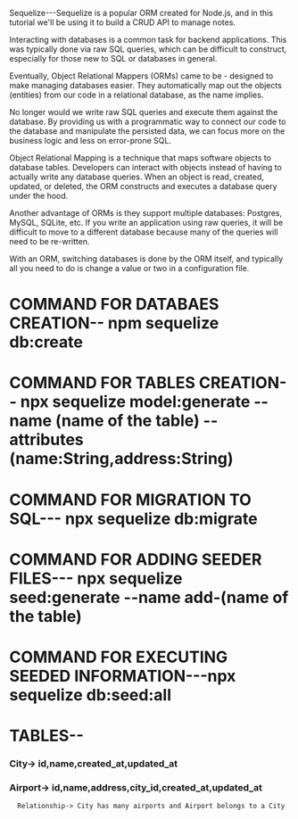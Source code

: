 Sequelize---Sequelize is a popular ORM created for Node.js, and in this tutorial we'll be using it to build a CRUD API to manage notes.

Interacting with databases is a common task for backend applications. This was typically done via raw SQL queries, which can be difficult to construct, especially for those new to SQL or databases in general.

Eventually, Object Relational Mappers (ORMs) came to be - designed to make managing databases easier. They automatically map out the objects (entities) from our code in a relational database, as the name implies.

No longer would we write raw SQL queries and execute them against the database. By providing us with a programmatic way to connect our code to the database and manipulate the persisted data, we can focus more on the business logic and less on error-prone SQL.

Object Relational Mapping is a technique that maps software objects to database tables. Developers can interact with objects instead of having to actually write any database queries. When an object is read, created, updated, or deleted, the ORM constructs and executes a database query under the hood.

Another advantage of ORMs is they support multiple databases: Postgres, MySQL, SQLite, etc. If you write an application using raw queries, it will be difficult to move to a different database because many of the queries will need to be re-written.

With an ORM, switching databases is done by the ORM itself, and typically all you need to do is change a value or two in a configuration file.

# COMMAND FOR DATABAES CREATION-- npm sequelize db:create
# COMMAND FOR TABLES CREATION--  npx sequelize model:generate --name (name of the table) --attributes (name:String,address:String)
# COMMAND FOR MIGRATION TO SQL--- npx sequelize db:migrate

# COMMAND FOR ADDING SEEDER FILES--- npx sequelize seed:generate --name add-(name of the table)
# COMMAND FOR EXECUTING SEEDED INFORMATION---npx sequelize db:seed:all





# TABLES--
### City-> id,name,created_at,updated_at
### Airport-> id,name,address,city_id,created_at,updated_at 
      Relationship-> City has many airports and Airport belongs to a City

